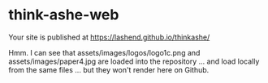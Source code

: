 # think-ashe-web

Your site is published at https://lashend.github.io/thinkashe/

Hmm. I can see that assets/images/logos/logo1c.png and assets/images/paper4.jpg are loaded into the repository ... and load locally from the same files ... but they won't render here on Github. 
